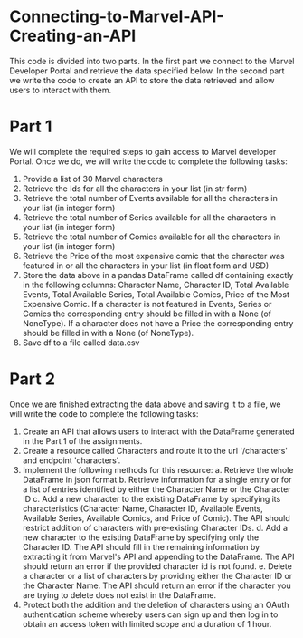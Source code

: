 # Connecting-to-Marvel-API-Creating-an-API
This code is divided into two parts. In the first part we connect to the Marvel Developer Portal and retrieve the data specified below. In the second part we write the code to create an API to store the data retrieved and allow users to interact with them. 


# Part  1

We will complete the required steps to gain access to Marvel developer Portal. Once we do, we will write the code to complete the following tasks:

1. Provide a list of 30 Marvel characters
2. Retrieve the Ids for all the characters in your list (in str form)
3. Retrieve the total number of Events available for all the characters in your list (in integer form)
4. Retrieve the total number of Series available for all the characters in your list  (in integer form)
5. Retrieve the total number of Comics available for all the characters in your list (in integer form)
6. Retrieve the Price of the most expensive comic that the character was featured in or all the characters in your list (in float form and USD)
7. Store the data above in a pandas DataFrame called df containing exactly in the following columns: Character Name, Character ID, Total Available Events, Total Available Series, Total Available Comics, Price of the Most Expensive Comic. If a character is not featured in Events, Series or Comics the corresponding entry should be filled in with a None (of NoneType). If a character does not have a Price the corresponding entry should be filled in with a None (of NoneType).
8. Save df to a file called data.csv

# Part 2

Once we are finished extracting the data above and saving it to a file, we will write the code to complete the following tasks:

1. Create an API that allows users to interact with the DataFrame generated in the Part 1 of the assignments.
2. Create a resource called Characters and route it to the url '/characters' and endpoint 'characters'.
3. Implement the following methods for this resource:
 a. Retrieve the whole DataFrame in json format
 b. Retrieve information for a single entry or for a list of entries identified by either the Character Name or the Character ID
 c. Add a new character to the existing DataFrame by specifying its characteristics (Character Name, Character ID, Available Events, Available Series, Available Comics, and Price of Comic). The API should restrict addition of characters with pre-existing Character IDs.
 d. Add a new character to the existing DataFrame by specifying only the Character ID. The API should fill in the remaining information by extracting it from Marvel's API and appending to the DataFrame. The API should return an error if the provided character id is not found.
 e. Delete a character or a list of characters by providing either the Character ID or the Character Name. The API should return an error if the character you are trying to delete does not exist in the DataFrame.
4. Protect both the addition and the deletion of characters using an OAuth authentication scheme whereby users can sign up and then log in to obtain an access token with limited scope and a duration of 1 hour.
